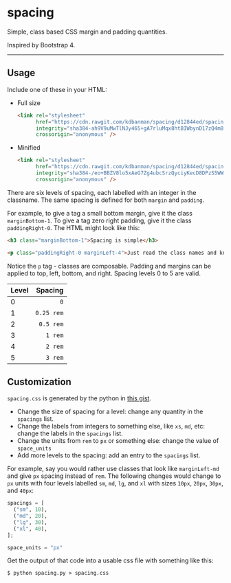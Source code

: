 # spacing

Simple, class based CSS margin and padding quantities.

Inspired by Bootstrap 4.

----------------------------

## Usage

Include one of these in your HTML:

- Full size

    ```html
    <link rel="stylesheet" 
          href="https://cdn.rawgit.com/kdbanman/spacing/d12844ed/spacing.css"
          integrity="sha384-ah9V9uMwTlNJy465+gA7rluMqx8htBIWbynD17zQ4m8lwHYaQad6lTYk7J434ZoT"
          crossorigin="anonymous" />
    ````
- Minified

    ```html
    <link rel="stylesheet"
          href="https://cdn.rawgit.com/kdbanman/spacing/d12844ed/spacing.min.css"
          integrity="sha384-/eo+BBZV8lo5xAeG7Zg4ubcSrzQyciyKecD8DPzS5WWKxbrlICmmGIRpjWcS6SgN"
          crossorigin="anonymous" />
    ```

There are six levels of spacing, each labelled with an integer in the classname.
The same spacing is defined for both `margin` and `padding`.

For example, to give a tag a small bottom margin, give it the class `marginBottom-1`.
To give a tag zero right padding, give it the class `paddingRight-0`.
The HTML might look like this:

```html
<h3 class="marginBottom-1">Spacing is simple</h3>

<p class="paddingRight-0 marginLeft-4">Just read the class names and know the spacing. No digging.</p>
```

Notice the `p` tag - classes are composable.
Padding and margins can be applied to top, left, bottom, and right.
Spacing levels 0 to 5 are valid.

| Level | Spacing |
|---|--:|
| 0 | `0` |
| 1 | `0.25 rem` |
| 2 | `0.5 rem` |
| 3 | `1 rem` |
| 4 | `2 rem` |
| 5 | `3 rem` |

## Customization

`spacing.css` is generated by the python in [this gist](https://gist.github.com/kdbanman/8449146c2580ad5d626c05dbc527ee25).

- Change the size of spacing for a level: change any quantity in the `spacings` list.
- Change the labels from integers to something else, like `xs`, `md`, etc: change the labels in the `spacings` list.
- Change the units from `rem` to `px` or something else: change the value of `space_units`
- Add more levels to the spacing: add an entry to the `spacings` list.

For example, say you would rather use classes that look like `marginLeft-md` and give `px` spacing instead of `rem`.  The following changes would change to `px` units with four levels labelled `sm`, `md`, `lg`, and `xl` with sizes `10px`, `20px`, `30px`, and `40px`:

```python
spacings = [
  ("sm", 10),
  ("md", 20),
  ("lg", 30),
  ("xl", 40),
];

space_units = "px"
```

Get the output of that code into a usable css file with something like this:

```
$ python spacing.py > spacing.css
```
